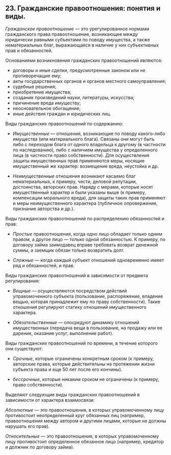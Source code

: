﻿## 23. Гражданские правоотношения: понятия и виды.

*Гражданское правоотношение* — это урегулированное нормами гражданского права
правоотношение, возникающее между юридически равными субъектами по поводу
имущества, а также нематериальных благ, выражающаяся в наличие у них
субъективных прав и обязанностей.

Основаниями возникновения гражданских правоотношений являются:

- договоры и иные сделки, предусмотренные законом или не противоречащие ему;
- акты государственных органов и органов местного самоуправления;
- судебные решения;
- приобретение имущества;
- создание произведений науки, литературы, искусства;
- причинение вреда имуществу; 
- неосновательное обогащение;
- иные действия граждан и юридических лиц.

Виды гражданских правоотношений по содержанию:

- *Имущественные* — отношения, возникающие по поводу какого-либо имущества
  (или материального блага). Связаны они могут быть либо с переходом блага
  от одного владельца к другому (в частности по наследованию), либо
  с наличием имущества у определенного лица (в частности право собственности).
  Для осуществления защиты имущественных прав применяются меры, носящие
  имущественный же характер: возмещение вреда, неустойка и др.

- *Неимущественные* отношения возникают касаемо благ нематериальных,
  к примеру, чести, деловой репутации, достоинства, авторских прав. Наряду
  с мерами, которые носят имущественный характер и были указаны выше
  (к примеру, компенсации морального вреда), для защиты таких прав применяют
  и меры неимущественного характера (публичное опровержение, признание
  авторства и др.).

Виды гражданских правоотношений по распределению обязанностей и прав:

- *Простые* правоотношения, когда одно лицо обладает только одним правом,
  а другое лицо — только одной обязанностью. К примеру, по договору займа
  заимодавец вправе требовать возврат денежной суммы, а заемщик обязан
  только возвратить долг.

- *Сложные* — когда каждый субъект отношений одновременно имеет ряд
  и обязанностей, и прав.

Виды гражданских правоотношений в зависимости от предмета регулирования:

- *Вещные* — осуществляются посредством действий управомоченного субъекта
  (пользование, распоряжение, владение вещью, которая принадлежит ему
  по праву собственности). Такие отношения регулируют статику отношений
  имущественного характера.

- *Обязательственные* — опосредуют динамику отношений имущественных
  (передача вещи в пользование, на продажу или ее дарение, оказание услуг,
  выполнение работ).

Виды гражданских правоотношений по времени, в течение которого они существуют:

- *Срочные*, которые ограничены конкретным сроком (к примеру, авторские права,
  которые действительны на протяжении жизни субъекта права и еще 50 лет
  после его кончины).

- *бессрочные*, которые никаким сроком не ограничены (к примеру,
  право собственности).

Выделяют следующие виды гражданских правоотношений в зависимости
от характера взаимосвязи:

*Абсолютные* — это правоотношения, в которых управомоченному лицу противостоит
неопределенный круг обязанных лиц (например, правоотношения между автором
и другими лицами, которые не должны нарушать его прав).

*Относительные* — это правоотношения, в которых управомоченному лицу
противостоит определенное обязанное лицо (например, кредитор и должник
по договору займа).
